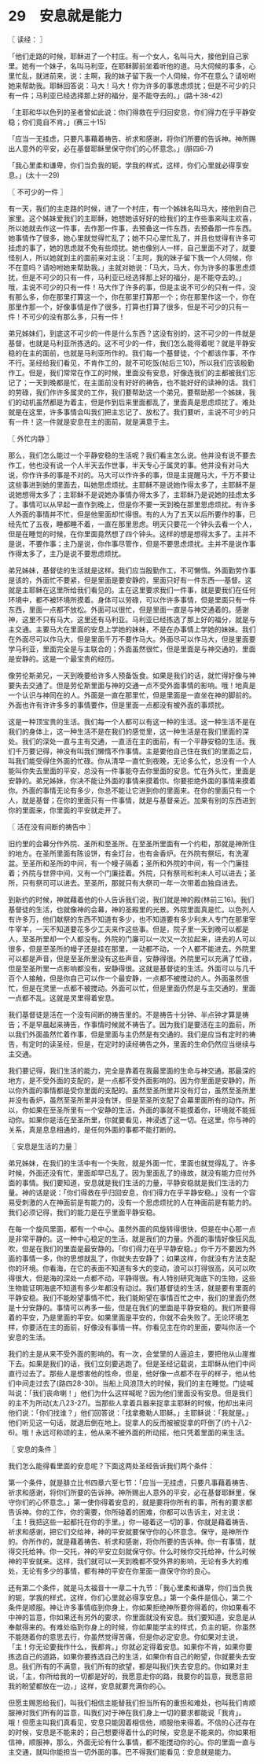 # 29　安息就是能力



〖 读经： 〗

「他们走路的时候，耶稣进了一个村庄。有一个女人，名叫马大，接他到自己家里。她有一个妹子，名叫马利亚，在耶稣脚前坐着听他的道。马大伺候的事多，心里忙乱，就进前来，说：主啊，我的妹子留下我一个人伺候，你不在意么？请吩咐她来帮助我。耶稣回答说：马大！马大！你为许多的事思虑烦扰；但是不可少的只有一件；马利亚已经选择那上好的福分，是不能夺去的。」(路十38-42)

「主耶和华以色列的圣者曾如此说：你们得救在乎归回安息，你们得力在乎平静安稳；你们竟自不肯。」(赛三十15)

「应当一无挂虑，只要凡事藉着祷告、祈求和感谢，将你们所要的告诉神。神所赐出人意外的平安，必在基督耶稣里保守你们的心怀意念。」(腓四6-7)

「我心里柔和谦卑，你们当负我的轭，学我的样式，这样，你们心里就必得享安息。」(太十一29)



〖 不可少的一件 〗

有一天，我们的主走路的时候，进了一个村庄，有一个姊妹名叫马大，接他到自己家里。这个姊妹爱我们的主耶稣，她想她该好好的给我们的主作些事来叫主欢喜，所以她就去作这一件事，去作那一件事，去预备这一件东西，去预备那一件东西。她事情作了很多，她心里就觉得忙乱了；她不只心里忙乱了，并且也觉得有许多可挂虑的事了，她的思虑就不免有些烦扰。她也像别人一样，自己里面不对了，就要怪别人，所以她就到主的面前来对主说：「主阿，我的妹子留下我一个人伺候，你不在意吗？请吩咐她来帮助我。」主就对她说：「马大，马大，你为许多的事思虑烦扰，但是不可少的只有一件，马利亚已经选择那上好的福分，是不能夺去的。」哦，主说不可少的只有一件！马大作了许多的事，但是主说不可少的只有一件，没有那么多，你在那里打算这一个，你在那里打算那一个；你在那里作这一个，你在那里作那一个，好像事情是作了很多，打算也打算了很多，但是不可少的只有一件！不可少的没有那么多，只有一件！

弟兄姊妹们，到底这不可少的一件是什么东西？这没有别的，这不可少的一件就是基督，也就是马利亚所拣选的。这不可少的一件，我们怎么能得着呢？就是平静安稳的在主的面前，也就是马利亚所作的。我们每一个基督徒，个个都该作事，不作不行。圣经给我们看见，不肯作工的，就不可吃饭(帖后三10)，所以我们应该殷勤作工。但是，我们常常在作工的时候，里面没有安息，好像连我们的主都被我们忘记了；一天到晚都是忙，在主面前没有好好的祷告，也不能好好的读神的话。我们的劳碌，我们作许多属灵的工作，我们要帮助这一个弟兄，要帮助那一个姊妹，我们的动机虽然都是为着主，但是作到后来里面都乱了，里面真是思虑烦扰了。难处就是在这里，许多事情会叫我们把主忘记了、放松了。我们要听，主说不可少的只有一件！这一件就是安息在主的面前，就是满意于主。



〖 外忙内静 〗

那么，我们怎么能过一个平静安稳的生活呢？我们看主怎么说。他并没有说不要去作工，他也没有说一个人半天去作世事，半天专心于属灵的事。他并没有对马大说，你作许多的事是不对的。马大可以作许多的事，但是主提醒马大，千万不要让这些事进到她的里面去，叫她思虑烦扰。主耶稣不是说她作得太多了，主耶稣不是说她想得太多了；主耶稣不是说她办事情办得太多了，主耶稣乃是说她的挂虑太多了。事情可以从早起一直作到晚上，但是你不要一天到晚在那里思虑烦扰。有许多人外面的事情并不忙，但是他里面却忙得很。有的人为了五天以后所要作的事，已经先忙了五夜，睡都睡不着，一直在那里思虑。明天只要花一个钟头去看一个人，但是在睡觉的时候，在你里面竟然想了四个钟头。这样的想是想得太多了。主并不是说，不要作事；主乃是说，你作事尽管作，但是不要思虑烦扰。主并不是说作事作得太多了，主乃是说不要思虑烦扰。

弟兄姊妹，基督徒的生活就是这样。我们应当殷勤作工，不可懒惰。外面勤劳作事是该的，外面忙不要紧，但是里面是要安静的，里面只好有一件东西──基督。这就是主耶稣在这里所给我们看见的。主在这里要求我们一件事，就是要我们在任何环境中，都不被环境所摸着。身体可以劳碌，可以作许多事情，但是里面只有一件东西，里面一点都不放松。外面可以很忙，但是里面一直是与神交通着的。感谢神，这里不只有马大，这里还有马利亚。马利亚已经拣选了那上好的福分，就是与主交通。主要马大在里面的安息上学她的妹妹，不是在办事情上学她的妹妹。我们在外面尽可以作马大，但是里面千万不要作马大。外面尽可以作马大，但是里面要学马利亚，里面完全是与主联合的；外面虽然很忙，但是里面是与神交通的，里面是安静的。这是一个最宝贵的经历。

像劳伦斯弟兄，一天到晚要给许多人预备饭食。如果是我们的话，就忙得好像与神要失去交通了。但是劳伦斯里面与神的交通一点不受外面事情的影响。哦！地真是一个认识与神同在的人。外面是一直在那里忙，但是里面是一直坐在神的脚前的。外面也许有许许多多的事情要作，但是里面一点都没有被外面的事烦扰。

这是一种顶宝贵的生活。我们每一个人都可以有这一种的生活。这一种生活不是在我们的身体上，这一种生活不是在我们的感觉里，这一种生活是在我们里面的深处。我们的深处一直与主有交通，一直活在主的面前，有一个平静安稳的生活。我们千万要记得，神没有叫我们懒惰不作事情。主是要他自己住在我们的里面之后，叫我们能受得住外面的忙碌。你从清早一直忙到夜晚，无论多么忙，总没有一个人能叫你失去里面的平安，总没有一件事能夺去你里面的安息。忙在外头忙，里面是安静的。弟兄姊妹，你决不能让外面的事情来摸着你。你要拒绝外面的事情来摸着你。外面的事情无论有多少，你总不能让它进到你的里面来。在你的里面只有一个人，就是基督；在你的里面只有一件事情，就是与基督亲近。加果有别的东西进到你的里面来，你里面的平安就走开了。



〖 活在没有间断的祷告中 〗

旧约里的会幕分作外院、圣所和至圣所。在至圣所里面有一个约柜，那就是神所住的地方。在圣所里面有陈设饼，有金灯台，也有金香炉。在外院有祭坛，有洗濯盆。至圣所和圣所的中间，有一个幔子隔着；圣所和外院的中间，有一个门廉挂着；外院与世界中间，又有一个门廉挂着。外院，只有祭司和利未人可以进去；圣所，只有祭司可以进去。至圣所，那就只有大祭司一年一次带着血独自进去。

到新约的时候，神就藉着他的仆人告诉我们说，我们就是神的殿(林前三16)。我们基督徒的生活，也就像神的会幕，神的圣殿里的光景。外院里面真是忙。以色列人有许多万，他们献祭的东西不知道有多少，也不知道要有多少利未人专门在那里宰牛宰羊，一天不知道要花多少工夫来作这些事。但是，院子里一天到晚可以都是人，至圣所里却一个人都没有。外院的门廉可以一次又一次拉起来，进去的人可以很多，但是至圣所的幔子还是挂在那里，一动都不动，一个人都不能进去。外院里可以都是声音，但是至圣所里没有这些声音，安静得很。外院里可以充满了忙碌，但是至圣所里一点影响都没有，安静得很。这就是基督徒的生活。外面可以与几千百个人接触，但是你自己可以作一个最安静，一点都不被搅动的人。外面虽然很忙，但是在灵里一点都不被搅动。外面可以忙，但是里面仍然是与主交通的，里面一点都不乱。这就是灵里得着安息。

我们基督徒是活在一个没有间断的祷告里的。不是祷告十分钟、半点钟才算是祷告；不是早晨起来祷告，作事情时候就不祷告了。因为我们是要活在主的面前，所以我们外面虽然忙着作事，但是里面与主仍然是有交通的。我们是应当有定时的祷告，有定时的读圣经，但是，在定时的读经祷告之外，里面的生命仍然应当继续与主交通。

我们要记得，我们生活的能力，完全是靠着在我最里面的生命与神交通。那最深的地方，是不受外面的支配的，是一点都不受外面影响的。因为你里面是安静的，所以你外面的事情都是受你里面的支配的。虽然至圣所里并没有灯台，虽然至圣所里并没有香炉，虽然至圣所里并没有饼，但是至圣所支配了会幕里面所有的动作。所以，你如果在至圣所里有一个安静的生活，外面的事就不能摸着你，环境就不能摇动你。如果你是活在至圣所里，你就要看见，神浸透了这一切。在这里，你与神的关系，真是息息相通的，是任何外面的事都不能打断的。



〖 安息是生活的力量 〗

弟兄姊妹，在我们的生活中有一个失败，就是外面一忙，里面也就觉得乱了。许多时候，外面还没有忙，里面却早已乱了。因为里面乱了的缘故，就没有能力应付外面的事情。我们要知道，安息就是我们生活的力量，平静安稳就是我们生活的力量。神的话是说：「你们得救在乎归回安息，你们得力在乎平静安稳。」没有一个容易受刺激的人在神面前是有能力的，没有一个思虑烦扰的人在神面前是有能力的。我们必须记得，我们的能力是在乎里面平静安稳。

在每一个旋风里面，都有一个中心。虽然外面的风旋转得很快，但是在中心那一点是非常平静的。这一种中心稳定的生活，就是我们的力量。外面的事情好像狂风乱吹，但是在我们的里面是最安静的。「你们得力在乎平静安稳。」你千万不要因为外面的事情一多，你的思想就乱了，你就失去安静了；如果这样，你就没有方法支配你的环境。你看海，在它的表面不知道有多大的变动，浪可以打得很高，风可以吹得很大，但是海的深处一点都不动，平静得很。有人特别研究海底下的生物，这些生物能证明海底不知道有多少年都没有动过。我们基督徒的生活，就是要有里面的平静安稳。我们不能盼望事情不忙，我们能盼望在事情百忙之中，我们的里面仍然是十分安静的。事情可以再多一些，但是在我们的里面是平静安稳的。我们所要得着的平安，乃是里面的平安。如果里面是平安的，你就不会失败了。无论环境怎样，你要活在主的面前，好像没有事情一样。你看见主在你的里面，要叫你活一个安息的生活。

我们的主是从来不受外面的影响的。有一次，会堂里的人逼迫主，要把他从山崖推下去。如果是我们的话，我们立刻要逃跑了。但是圣经记载说，主耶稣从他们中间直行过去了。那些人是想害他的性命，但是，他好像一点都不在乎的样子，他从他们中间走过去了(路四28-30)。当船上风浪顶大的时候，我们的主在睡觉。门徒喊叫说：「我们丧命喇！」他们为什么这样喊呢？因为他们里面没有安息。但是我们的主不为所动(太八23-27)。当那些人拿着兵器来捉拿主耶稣的时候，他却出来问他们说：「你们找谁？」他们回答说：「找拿撒勒人耶稣。」主耶稣说：「我就是。」他们听见这一句话，就退后倒在地上。捉拿人的反而被被捉拿的吓倒了(约十八2-6)。哦！永远可称颂的主，他从来不被外面的所动摇，他只凭着里面的来生活。



〖 安息的条件 〗

我们怎么能得看里面的安息呢？下面这两处圣经告诉我们两个条件：

第一个条件，就是腓立比书四章六至七节：「应当一无挂虑，只要凡事藉着祷告、祈求和感谢，将你们所要的告诉神。神所赐出人意外的平安，必在基督耶稣里，保守你们的心怀意念。」第一使你得着安息的，就是要将你所有的事，所有的要求都告诉神。你的工作，你的需要，你所碰着的困难，你都可以告诉主，对主说：「主！我把这些一起都托在你的手里。」你一碰着这一切的事，你就是藉着祷告、祈求和感谢，把它们交给神，神的平安就要保守你的心怀意念。保守，是神所作的。你所作的，就是藉着祷告、祈求和感谢，将你所要的告诉神。你一有事情，就得交托给神。你一交托，神的平安立刻就保守你。什么时候你交托给神，什么时候神的平安就来。这样，我们就可以一天到晚都不受外界的影响，无论有多大的难处，无论有多少的事情，都有神的平安在你里面一直保守你的良心。

还有第二个条件，就是马太福音十一章二十九节：「我心里柔和谦卑，你们当负我的轭，学我的样式，这样，你们心里就必得享安息。」第一个条件是信心，第二个条件是顺服。神让许多事情临到你身上，你如果拒绝神所要你得着的，你如果看不中神的旨意，你如果还有另外的要求，你里面就没有安息。我们要知道，安息是从奉献得来的。有难处临到你身上的时候，你如果能学主的样式，负主的轭，你虽然不能随着你的意思去行，你虽然觉得苦痛，但是你必定安息。你如果对主说，「主！你无论要我作什么，我都肯。」你就必定得着安息。如果你不肯，如果你要拣选自己的道路，如果你要拣选自己的生活，如果你有自己的盼望，你就要失去安息。我们所有的不满意，我们所有的欲望，都是叫我们失去安息的。你如果对主说，「主，你所给我的一切都是好的，我愿意走你的路，我要你的旨意，我愿意把我的盼望都放在一边，」这样，安息就要充满你的心。

但愿主赐恩给我们，叫我们相信主能替我们担当所有的重担和难处，也叫我们肯顺服神对我们所有的旨意，叫我们对于神在我们身上一切的要求都能说「我肯」。哦！但愿主叫我们真看见，安息只能因着相信他，顺服他来得着。不信的心还存在的时候，安息是不能来的；自己想要得着什么的时候，安息是不能来的。你如果相信神，顺服神，那么，外面无论有什么事情，都不能搅动你的心。你的里面一直与主交通，就叫你能担当一切外面的事。巴不得我们能看见：安息就是能力。


